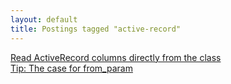 ```yaml
---
layout: default
title: Postings tagged "active-record"
---
```

[Read ActiveRecord columns directly from the class](http://janesconference.github.com/KievII/2009/05/read-active-record-columns-directly-from-the-class)<br />
[Tip: The case for from_param](http://janesconference.github.com/KievII/2009/09/tip-the-case-for-from-param)<br />
